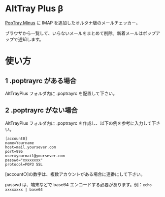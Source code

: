 # AltTray Plus β
[PopTray Minus](http://server-pro.com/poptrayminus/) に IMAP を追加したオルタナ版のメールチェッカー。

ブラウザから一覧して、いらないメールをまとめて削除。新着メールはポップアップで通知します。

# 使い方

## 1 .poptrayrc がある場合

AltTrayPlus フォルダ内に .poptrayrc を配置して下さい。

## 2 .poptrayrc がない場合

AltTrayPlus フォルダ内に .poptrayrc を作成し、以下の例を参考に入力して下さい。

    [account0]
    name=Yourname
    host=mail.yoursever.com
    port=995
    user=yourmail@yoursever.com
    passwd="xxxxxxxx"
    protocol=POP3 SSL
  
[account○]の数字は、複数アカウントがある場合に連番にして下さい。

passwd は、端末などで base64 エンコードする必要があります。例：`echo xxxxxxxx | base64`
